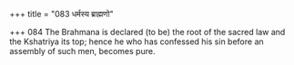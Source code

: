 +++
title = "083 धर्मस्य ब्राह्मणो"

+++
084	The Brahmana is declared (to be) the root of the sacred law and the Kshatriya its top; hence he who has confessed his sin before an assembly of such men, becomes pure.
